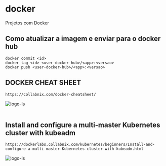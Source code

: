 # docker
Projetos com Docker


## Como atualizar a imagem e enviar para o docker hub
```
docker commit <id>
docker tag <id> <user-docker-hub>/<app>:<versao>
docker push <user-docker-hub>/<app>:<versao>
```


##  DOCKER CHEAT SHEET

```https://collabnix.com/docker-cheatsheet/```

<div>
  <span align="center">
  <img alt="logo-ls" title="logo-ls" src="https://raw.githubusercontent.com/sangam14/dockercheatsheets/master/dockercheatsheet1.png">
    </span>
</div><br>


## Install and configure a multi-master Kubernetes cluster with kubeadm
```https://dockerlabs.collabnix.com/kubernetes/beginners/Install-and-configure-a-multi-master-Kubernetes-cluster-with-kubeadm.html```

  <span align="center">
  <img alt="logo-ls" title="logo-ls" src="https://raw.githubusercontent.com/apurvabhandari/kubernetes/master/multi-master-with-HA.png">
    </span>
</div><br>
